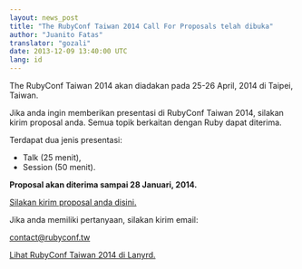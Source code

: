 ```yaml
---
layout: news_post
title: "The RubyConf Taiwan 2014 Call For Proposals telah dibuka"
author: "Juanito Fatas"
translator: "gozali"
date: 2013-12-09 13:40:00 UTC
lang: id
---
```


The RubyConf Taiwan 2014 akan diadakan pada 25-26 April, 2014 di Taipei, Taiwan.

Jika anda ingin memberikan presentasi di RubyConf Taiwan 2014, silakan kirim
proposal anda. Semua topik berkaitan dengan Ruby dapat diterima.

Terdapat dua jenis presentasi:

* Talk (25 menit),
* Session (50 menit).

**Proposal akan diterima sampai 28 Januari, 2014.**

[Silakan kirim proposal anda disini.][submit-proposal]

Jika anda memiliki pertanyaan, silakan kirim email:

contact@rubyconf.tw

[Lihat RubyConf Taiwan 2014 di Lanyrd.][rubyconf-tw-2014-lanyrd]

[rubyconf-tw-2014-lanyrd]: http://lanyrd.com/2014/rubyconftw/
[submit-proposal]: https://kktix.com/events/rubyconftw2014-cfp?locale=en

